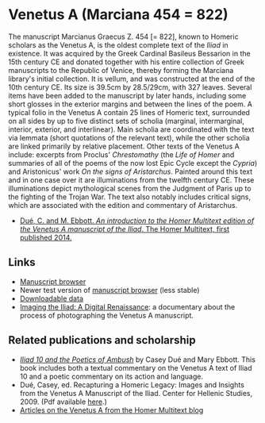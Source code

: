 # Venetus A (Marciana 454 = 822) #

The manuscript Marcianus Graecus Z. 454 [= 822], known to Homeric scholars as the Venetus A, is the oldest complete text of the *Iliad* in existence. It was acquired by the Greek Cardinal Basileus Bessarion in the 15th century CE and donated together with his entire collection of Greek manuscripts to the Republic of Venice, thereby forming the Marciana library's initial collection. It is vellum, and was constructed at the end of the 10th century CE. Its size is 39.5cm by 28.5/29cm, with 327 leaves. Several items have been added to the manuscript by later hands, including some short glosses in the exterior margins and between the lines of the poem. A typical folio in the Venetus A contain 25 lines of Homeric text, surrounded on all sides by up to five distinct sets of scholia (marginal, intermarginal, interior, exterior, and interlinear). Main scholia are coordinated with the text via lemmata (short quotations of the relevant text), while the other scholia are linked primarily by relative placement. Other texts of the Venetus A include: excerpts from Proclus' *Chrestomathy* (the *Life of Homer* and summaries of all of the poems of the now lost Epic Cycle except the *Cypria*) and Aristonicus' work *On the signs of Aristarchus*. Painted around this text and in one case over it are illuminations from the twelfth century CE. These illuminations depict mythological scenes from the Judgment of Paris up to the fighting of the Trojan War. The text also notably includes critical signs, which are associated with the edition and commentary of Aristarchus. 

- [Dué, C. and M. Ebbott. _An introduction to the Homer Multitext edition of the Venetus A manuscript of the *Iliad*_. The Homer Multitext, first published 2014.](VenA-Introduction-2014.html)

## Links ##

- [Manuscript browser][1]
- Newer test version of [manuscript browser][3] (less stable)
- [Downloadable data][2]
- [Imaging the Iliad: A Digital Renaissance](http://www.youtube.com/watch?v=ri6X1Dz4Ycg&feature=kp): a documentary about the process of photographing the Venetus A manuscript.

## Related publications and scholarship ##

- [*Iliad 10 and the Poetics of Ambush*](http://chs.harvard.edu/wa/pageR?tn=ArticleWrapper&bdc=12&mn=4172) by Casey Dué and Mary Ebbott. This book includes both a textual commentary on the Venetus A text of Iliad 10 and a poetic commentary on its action and language.
- Dué, Casey, ed. Recapturing a Homeric Legacy: Images and Insights from the Venetus A Manuscript of the Iliad. Center for Hellenic Studies, 2009. (Pdf available [here](http://www.homermultitext.org/Pubs/Due_Recapturing_a_Homeric_Legacy.pdf).)
- [Articles on the Venetus A from the Homer Multitext blog](http://homermultitext.blogspot.com/search/label/Venetus%20A)

[1]: http://www.homermultitext.org/hmt-digital/mss

[2]: http://www.homermultitext.org/hmt-image-archive.html

[3]: http://beta.hpcc.uh.edu/tomcat/hmt-digital/mss
